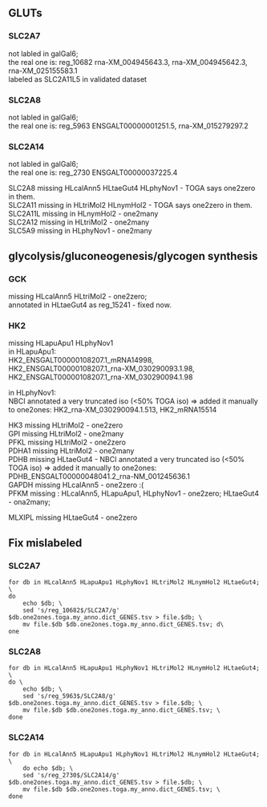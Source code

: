 ## GLUTs

### SLC2A7
not labled in galGal6;  
the real one is: reg_10682	rna-XM_004945643.3, rna-XM_004945642.3,	rna-XM_025155583.1  
labeled as SLC2A11L5 in validated dataset

### SLC2A8
not labled in galGal6;  
the real one is: reg_5963	ENSGALT00000001251.5, rna-XM_015279297.2

### SLC2A14
not labled in galGal6;  
the real one is: reg_2730	ENSGALT00000037225.4  

SLC2A8 missing HLcalAnn5 HLtaeGut4 HLphyNov1 - TOGA says one2zero in them.  
SLC2A11 missing in HLtriMol2 HLnymHol2 - TOGA says one2zero in them.  
SLC2A11L missing in HLnymHol2 - one2many  
SLC2A12 missing in HLtriMol2 - one2many  
SLC5A9 missing in HLphyNov1 - one2many  


## glycolysis/gluconeogenesis/glycogen synthesis

### GCK 
missing HLcalAnn5 HLtriMol2 - one2zero;  
annotated in HLtaeGut4 as reg_15241 - fixed now. 

### HK2
missing HLapuApu1 HLphyNov1  
 in HLapuApu1:  
 HK2_ENSGALT00000108207.1_mRNA14998, HK2_ENSGALT00000108207.1_rna-XM_030290093.1.98, HK2_ENSGALT00000108207.1_rna-XM_030290094.1.98


 in HLphyNov1:  
 NBCI annotated a very truncated iso (<50% TOGA iso) => added it manually to one2ones: HK2_rna-XM_030290094.1.513, HK2_mRNA15514

HK3 missing HLtriMol2 - one2zero  
GPI missing HLtriMol2 - one2many  
PFKL missing HLtriMol2 - one2zero  
PDHA1 missing HLtriMol2 - one2many  
PDHB missing HLtaeGut4 - NBCI annotated a very truncated iso (<50% TOGA iso) => added it manually to one2ones: PDHB_ENSGALT00000048041.2_rna-NM_001245636.1  
GAPDH missing HLcalAnn5 - one2zero :(  
PFKM missing : HLcalAnn5, HLapuApu1, HLphyNov1 - one2zero; HLtaeGut4 - ona2many;  


MLXIPL missing HLtaeGut4 - one2zero  


## Fix mislabeled

### SLC2A7
```
for db in HLcalAnn5 HLapuApu1 HLphyNov1 HLtriMol2 HLnymHol2 HLtaeGut4; \
do 
	echo $db; \
	sed 's/reg_10682$/SLC2A7/g' $db.one2ones.toga.my_anno.dict_GENES.tsv > file.$db; \
	mv file.$db $db.one2ones.toga.my_anno.dict_GENES.tsv; d\
one
```

### SLC2A8
```
for db in HLcalAnn5 HLapuApu1 HLphyNov1 HLtriMol2 HLnymHol2 HLtaeGut4; \
do \
	echo $db; \
	sed 's/reg_5963$/SLC2A8/g' $db.one2ones.toga.my_anno.dict_GENES.tsv > file.$db; \
	mv file.$db $db.one2ones.toga.my_anno.dict_GENES.tsv; \
done
```

### SLC2A14
```
for db in HLcalAnn5 HLapuApu1 HLphyNov1 HLtriMol2 HLnymHol2 HLtaeGut4; \
	do echo $db; \
	sed 's/reg_2730$/SLC2A14/g' $db.one2ones.toga.my_anno.dict_GENES.tsv > file.$db; \
	mv file.$db $db.one2ones.toga.my_anno.dict_GENES.tsv; \
done
```
